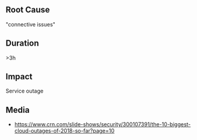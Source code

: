 ## Root Cause

"connective issues"

## Duration

\>3h

## Impact

Service outage

## Media

- https://www.crn.com/slide-shows/security/300107391/the-10-biggest-cloud-outages-of-2018-so-far?page=10
